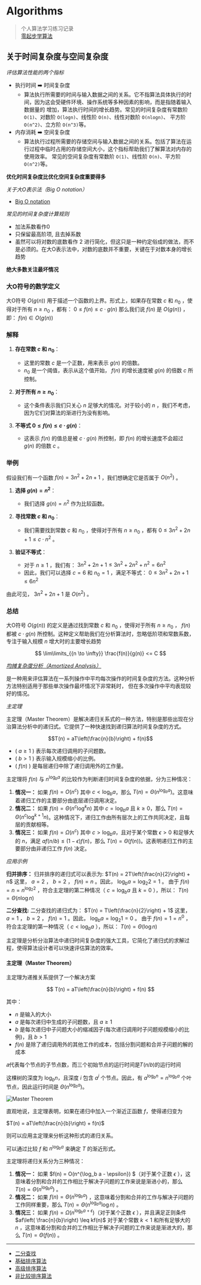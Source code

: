 # Algorithms

> 个人算法学习练习记录<br>
> [零起步学算法](https://leetcode.cn/leetbook/detail/learning-algorithms-with-leetcode/)

## 关于时间复杂度与空间复杂度

*评估算法性能的两个指标*

* 执行时间 ➡️ 时间复杂度
  * 算法执行所需要的时间与输入数据之间的关系。它不指算法具体执行的时间，因为这会受硬件环境、操作系统等多种因素的影响，而是指随着输入数据量的
    增加，算法执行时间的增长趋势。常见的时间复杂度有常数阶 `O(1)`、对数阶 `O(logn)`、线性阶 `O(n)`、线性对数阶 `O(nlogn)`、
    平方阶 `O(n^2)`、立方阶 `O(n^3)`等。
* 内存消耗 ➡️ 空间复杂度 
  * 算法执行过程所需要的存储空间与输入数据之间的关系。包括了算法在运行过程中临时占用的存储空间大小，这个指标帮助我们了解算法对内存的使用效率。
    常见的空间复杂度有常数阶 `O(1)`、线性阶 `O(n)`、平方阶 `O(n^2)`等。

**优化时间复杂度比优化空间复杂度重要得多**

*关于大O表示法（Big O notation）*

* [Big O notation](https://en.wikipedia.org/wiki/Big_O_notation)

*常见的时间复杂度计算规则*

* 加法系数看作0
* 只保留最高阶项, 且去掉系数
* 虽然可以将对数的底数看作 2 进行简化，但这只是一种约定俗成的做法，而不是必须的。在大O表示法中，对数的底数并不重要，关键在于对数本身的增长趋势

**绝大多数关注最坏情况**

### 大O符号的数学定义

大O符号 $O(g(n))$ 用于描述一个函数的上界。形式上，如果存在常数 $c$ 和 $n_0$ ，使得对于所有 $n \geq n_0$ ，都有： $0 \leq f(n) \leq c \cdot g(n)$ 那么我们说 $f(n)$ 是 $O(g(n))$ ，即： $f(n) \in O(g(n))$

### 解释

1. **存在常数 $c$ 和 $n_0$**：

   * 这里的常数 $c$ 是一个正数，用来表示 $g(n)$ 的倍数。
   * $n_0$ 是一个阈值，表示从这个值开始， $f(n)$ 的增长速度被 $g(n)$ 的倍数 $c$ 所控制。

2. **对于所有 $n \geq n_0$**：

   * 这个条件表示我们只关心 $n$ 足够大的情况。对于较小的 $n$ ，我们不考虑，因为它们对算法的渐进行为没有影响。

3. **不等式 $0 \leq f(n) \leq c \cdot g(n)$**：

   * 这表示 $f(n)$ 的值总是被 $c \cdot g(n)$ 所控制，即 $f(n)$ 的增长速度不会超过 $g(n)$ 的倍数 $c$ 。

### 举例

假设我们有一个函数 $f(n) = 3n^2 + 2n + 1$ ，我们想确定它是否属于 $O(n^2)$ 。

1. **选择 $g(n) = n^2$**：

   * 我们选择 $g(n) = n^2$ 作为比较函数。

2. **寻找常数 $c$ 和 $n_0$**：

   * 我们需要找到常数 $c$ 和 $n_0$ ，使得对于所有 $n \geq n_0$ ，都有 $0 \leq 3n^2 + 2n + 1 \leq c \cdot n^2$ 。

3. **验证不等式**：

   * 对于 $n \geq 1$ ，我们有： $3n^2 + 2n + 1 \leq 3n^2 + 2n^2 + n^2 = 6n^2$
   * 因此，我们可以选择 $c = 6$ 和 $n_0 = 1$ ，满足不等式： $0 \leq 3n^2 + 2n + 1 \leq 6n^2$

由此可见， $3n^2 + 2n + 1$ 是 $O(n^2)$ 。

### 总结

大O符号 $O(g(n))$ 的定义是通过找到常数 $c$ 和 $n_0$ ，使得对于所有 $n \geq n_0$ ， $f(n)$ 都被 $c \cdot g(n)$ 所控制。这种定义帮助我们在分析算法时，忽略低阶项和常数系数，专注于输入规模 $n$ 增大时的主要增长趋势

$$
\lim\limits_{{n \to \infty}} \frac{f(n)}{g(n)} <= C
$$

*[均摊复杂度分析（Amortized Analysis）](https://en.wikipedia.org/wiki/Amortized_analysis)*

是一种用来评估算法在一系列操作中平均每次操作的时间复杂度的方法。这种分析方法特别适用于那些单次操作最坏情况下非常耗时，
但在多次操作中平均表现较好的情况。

*主定理*

主定理（Master Theorem）是解决递归关系式的一种方法，特别是那些出现在分治算法分析中的递归式。它提供了一种快速找到递归算法时间复杂度的方式。

$$T(n) = aT\left(\frac{n}{b}\right) + f(n)$$

* ( $a \geq 1$ ) 表示每次递归调用的子问题数。
* ( $b > 1$ ) 表示输入规模缩小的比例。
* ( $f(n)$ ) 是每层递归中除了递归调用外的工作量。

主定理将 $f(n)$ 与 $n^{\log_b a}$ 的比较作为判断递归时间复杂度的依据，分为三种情况：

1. **情况一：** 如果 $f(n) = O(n^c)$ 其中 $c < \log_b a$，那么 $T(n) = \Theta(n^{\log_b a})$。这意味着递归工作的主要部分由底层递归调用决定。
2. **情况二：** 如果 $f(n) = \Theta(n^c \log^k n)$ 其中 $c = \log_b a$ 且 $k \geq 0$，那么 $T(n) = \Theta(n^c \log^{k+1}
   n)$。这种情况下，递归工作由所有层次上的工作共同决定，且每层的贡献相等。
3. **情况三：** 如果 $f(n) = \Omega(n^c)$ 其中 $c > \log_b a$，且对于某个常数 $\epsilon > 0$ 和足够大的 $n$，满足 $af(n/b)
   \leq (1-\epsilon)f(n)$，那么 $T(n) = \Theta(f(n))$。这表明递归工作的主要部分由非递归工作 $f(n)$ 决定。

*应用示例*

**归并排序：** 归并排序的递归式可以表示为: $T(n) = 2T\left(\frac{n}{2}\right) + n$ 这里， $a = 2$ ， $b = 2$ ， $f(n) =
n$ 。因此， $\log_b a = \log_2 2 = 1$ 。 由于 $f(n) = n = n^{\log_2 2}$ ，符合主定理的第二种情况（ $c = \log_b a$ 且 $k =
0$ ），所以： $T(n) = \Theta(n \log n)$

**二分查找:** 二分查找的递归式为： $T(n) = T\left(\frac{n}{2}\right) + 1$ 这里， $a = 1$ ， $b = 2$ ， $f(n) = 1$ 。因此，
$\log_b a =
\log_2 1 = 0$ 。 由于 $f(n) = 1 = n^0$ ，符合主定理的第一种情况（ $c < \log_b a$ ），所以： $T(n) = \Theta(\log n)$

主定理是分析分治算法中递归时间复杂度的强大工具，它简化了递归式的求解过程，使得算法设计者可以快速评估算法的效率。

#### 主定理（Master Theorem）

主定理为递推关系提供了一个解决方案

$$
T(n) = aT\left(\frac{n}{b}\right) + f(n)
$$

其中：
  * $n$ 是输入的大小
  * $a$ 是每次递归中生成的子问题数，且 $a \geq 1$
  * $b$ 是每次递归中子问题大小的缩减因子(每次递归调用时子问题规模缩小的比例)，且 $b > 1$
  * $f(n)$ 是除了递归调用外的其他工作的成本，包括分割问题和合并子问题的解的成本

𝑎代表每个节点的子节点数，而三个初始节点的运行时间是𝑇(𝑛/𝑏)的运行时间

这棵树的深度为 $\log_b n$，且深度 $i$ 包含 $a^i$ 个节点。因此，有 $a^{\log_b n} = n^{\log_b a}$ 个叶节点，因此运行时间是
$\Theta(n^{\log_b a})$。

![Master Theorem](https://ds055uzetaobb.cloudfront.net/brioche/uploads/it0XGmnWcb-mastertheorem.png?width=1200)

直观地说，主定理表明，如果在递归中加入一个渐近正函数 $f$，使得递归变为

$T(n) = aT\left(\frac{n}{b}\right) + f(n)$

则可以应用主定理来分析这种形式的递归关系。

可以通过比较 $f$ 和 $n^{\log_b a}$ 来确定 $T$ 的渐近形式。

主定理将递归关系分为三种情况：

1. **情况一：** 如果 $f(n) = O(n^{\log_b a - \epsilon})
   $（对于某个正数 $\epsilon$ ），这意味着分割和合并的工作相比于解决子问题的工作来说是渐进小的，那么 $T(n) = \Theta(
   n^{\log_b
   a})$ 。
2. **情况二：** 如果 $f(n) = \Theta(n^{\log_b a})$ ，这意味着分割和合并的工作与解决子问题的工作同样重要，那么 $T(n) =
   \Theta(
   n^{\log_b a} \log n)$ 。
3. **情况三：** 如果 $f(n) = \Omega(n^{\log_b a + \epsilon})$（对于某个正数 $\epsilon$ ），并且满足正则条件 $af\left(
   \frac{n}{b}\right) \leq kf(n)$ 对于某个常数 $k < 1$ 和所有足够大的 $n$ ，这意味着分割和合并的工作相比于解决子问题的工作来说是渐进大的，那么
   $T(n) = \Theta(f(n))$ 。

---

- [二分查找](doc/binary-search.md)
- [基础排序算法](doc/base-sort)
- [高级排序算法](doc/advanced-sort.md)
- [非比较排序算法](doc/non-comparison-sort.md)